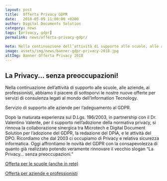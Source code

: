 ```yaml
---
layout: post
title:  Offerta Privacy GDPR
date:   2018-05-09 11:00:00 +0200
author: Digital Documents Solution
category: news
tags: [privacy, gdpr]
permalink: news/offerta-privacy-gdpr/

meta: Nella continuazione dell’attività di supporto alle scuole, alle aziende, ai professionisti, abbiamo il piacere di sottoporvi le nostre nuove offerte per servizi di consulenza legati al mondo dell’Information Tecnology.
image: assets/img/news/banner-gdpr-privacy-2018.jpg
altImg: Banner Offerta Privacy 2018
---
```

<h2>La Privacy... senza preoccupazioni!</h2>

<p>
Nella continuazione dell’attività di supporto alle scuole, alle aziende, ai professionisti, abbiamo il piacere di sottoporvi le nostre nuove offerte per servizi di consulenza legati al mondo dell’Information Tecnology.
</p>

<p>
Servizio di supporto alle aziende per l’adeguamento al GDPR.
</p>

<p>
Dopo la maturata esperienza sul D.Lgs. 196/2003, in partnership con il Dr. Valentino Valente, per il supporto nell’adozione della normativa privacy, si rinnova la collaborazione sinergica tra Microtech e Digital Document Solution per l’adozione del GDPR, la redazione del DPIA, e le attività del DPO.
Ricordiamo che dal 2003 ci occupiamo di Privacy e relativa sicurezza informatica. 
Oggi affrontiamo le novità del GDPR con la consapevolezza di quanto già realizzato potendo veramente rinnovare il vecchio slogan “La Privacy… senza preoccupazioni.”
</p>

<p>
<a class="button" href="http://www.webmicrotech.it/web/images/offerta-scuole.pdf">Offerta per le scuole (anche in rete)</a>
</p>

<p>
<a class="button" href="http://www.webmicrotech.it/web/images/offerta-aziende.pdf">Offerta per aziende e professionisti</a>
</p>



